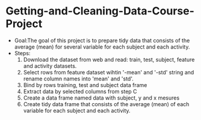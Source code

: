 # Getting-and-Cleaning-Data-Course-Project
* Goal:The goal of this project is to prepare tidy data that consists of the average (mean) for several variable for each subject and each activity. 
* Steps:
  1. Download the dataset from web and read: train, test, subject, feature and activity datasets.
  2. Select rows from feature dataset wihtin '-mean' and '-std' string and rename column names into 'mean' and 'std'.
  3. Bind by rows training, test and subject data frame
  4. Extract data by selected columns from step C
  5. Create a data frame named data with subject, y and x mesures
  6. Create tidy data frame that consists of the average (mean) of each variable for each subject and each activity.
